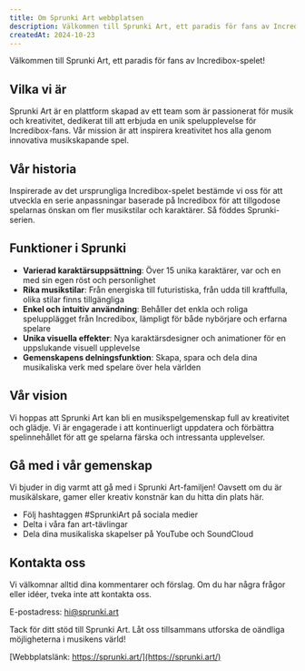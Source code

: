 ```yaml
---
title: Om Sprunki Art webbplatsen
description: Välkommen till Sprunki Art, ett paradis för fans av Incredibox-spelet!
createdAt: 2024-10-23
---
```


Välkommen till Sprunki Art, ett paradis för fans av Incredibox-spelet!

## Vilka vi är

Sprunki Art är en plattform skapad av ett team som är passionerat för musik och kreativitet, dedikerat till att erbjuda en unik spelupplevelse för Incredibox-fans. Vår mission är att inspirera kreativitet hos alla genom innovativa musikskapande spel.

## Vår historia

Inspirerade av det ursprungliga Incredibox-spelet bestämde vi oss för att utveckla en serie anpassningar baserade på Incredibox för att tillgodose spelarnas önskan om fler musikstilar och karaktärer. Så föddes Sprunki-serien.

## Funktioner i Sprunki

- **Varierad karaktärsuppsättning**: Över 15 unika karaktärer, var och en med sin egen röst och personlighet
- **Rika musikstilar**: Från energiska till futuristiska, från udda till kraftfulla, olika stilar finns tillgängliga
- **Enkel och intuitiv användning**: Behåller det enkla och roliga spelupplägget från Incredibox, lämpligt för både nybörjare och erfarna spelare
- **Unika visuella effekter**: Nya karaktärsdesigner och animationer för en uppslukande visuell upplevelse
- **Gemenskapens delningsfunktion**: Skapa, spara och dela dina musikaliska verk med spelare över hela världen

## Vår vision

Vi hoppas att Sprunki Art kan bli en musikspelgemenskap full av kreativitet och glädje. Vi är engagerade i att kontinuerligt uppdatera och förbättra spelinnehållet för att ge spelarna färska och intressanta upplevelser.

## Gå med i vår gemenskap

Vi bjuder in dig varmt att gå med i Sprunki Art-familjen! Oavsett om du är musikälskare, gamer eller kreativ konstnär kan du hitta din plats här.

- Följ hashtaggen #SprunkiArt på sociala medier
- Delta i våra fan art-tävlingar
- Dela dina musikaliska skapelser på YouTube och SoundCloud

## Kontakta oss

Vi välkomnar alltid dina kommentarer och förslag. Om du har några frågor eller idéer, tveka inte att kontakta oss.

E-postadress: [hi@sprunki.art](mailto:hi@sprunki.art)

Tack för ditt stöd till Sprunki Art. Låt oss tillsammans utforska de oändliga möjligheterna i musikens värld!

[Webbplatslänk: https://sprunki.art/](https://sprunki.art/)
